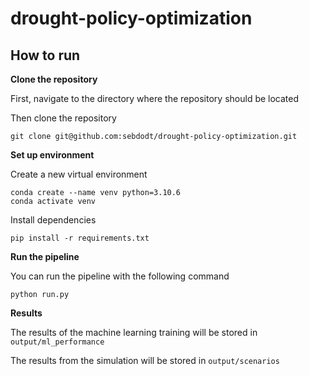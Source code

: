 # drought-policy-optimization



## How to run

**Clone the repository**

First, navigate to the directory where the repository should be located

Then clone the repository
```
git clone git@github.com:sebdodt/drought-policy-optimization.git
```


**Set up environment**

Create a new virtual environment
```
conda create --name venv python=3.10.6
conda activate venv
```

Install dependencies
```
pip install -r requirements.txt
```


**Run the pipeline**

You can run the pipeline with the following command
```
python run.py
```


**Results**

The results of the machine learning training will be stored in `output/ml_performance`

The results from the simulation will be stored in `output/scenarios`